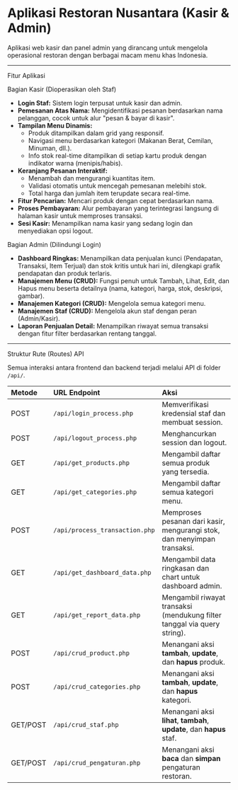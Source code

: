 # Aplikasi Restoran Nusantara (Kasir & Admin)

Aplikasi web kasir dan panel admin yang dirancang untuk mengelola operasional restoran dengan berbagai macam menu khas Indonesia.

---

Fitur Aplikasi

Bagian Kasir (Dioperasikan oleh Staf)
-   **Login Staf:** Sistem login terpusat untuk kasir dan admin.
-   **Pemesanan Atas Nama:** Mengidentifikasi pesanan berdasarkan nama pelanggan, cocok untuk alur "pesan & bayar di kasir".
-   **Tampilan Menu Dinamis:**
    -   Produk ditampilkan dalam grid yang responsif.
    -   Navigasi menu berdasarkan kategori (Makanan Berat, Cemilan, Minuman, dll.).
    -   Info stok real-time ditampilkan di setiap kartu produk dengan indikator warna (menipis/habis).
-   **Keranjang Pesanan Interaktif:**
    -   Menambah dan mengurangi kuantitas item.
    -   Validasi otomatis untuk mencegah pemesanan melebihi stok.
    -   Total harga dan jumlah item terupdate secara real-time.
-   **Fitur Pencarian:** Mencari produk dengan cepat berdasarkan nama.
-   **Proses Pembayaran:** Alur pembayaran yang terintegrasi langsung di halaman kasir untuk memproses transaksi.
-   **Sesi Kasir:** Menampilkan nama kasir yang sedang login dan menyediakan opsi logout.

 Bagian Admin (Dilindungi Login)
-   **Dashboard Ringkas:** Menampilkan data penjualan kunci (Pendapatan, Transaksi, Item Terjual) dan stok kritis untuk hari ini, dilengkapi grafik pendapatan dan produk terlaris.
-   **Manajemen Menu (CRUD):** Fungsi penuh untuk Tambah, Lihat, Edit, dan Hapus menu beserta detailnya (nama, kategori, harga, stok, deskripsi, gambar).
-   **Manajemen Kategori (CRUD):** Mengelola semua kategori menu.
-   **Manajemen Staf (CRUD):** Mengelola akun staf dengan peran (Admin/Kasir).
-   **Laporan Penjualan Detail:** Menampilkan riwayat semua transaksi dengan fitur filter berdasarkan rentang tanggal.

---

 Struktur Rute (Routes) API

Semua interaksi antara frontend dan backend terjadi melalui API di folder `/api/`.

| Metode | URL Endpoint                   | Aksi                                                                  |
|:-------|:-------------------------------|:----------------------------------------------------------------------|
| POST   | `/api/login_process.php`       | Memverifikasi kredensial staf dan membuat session.                    |
| POST   | `/api/logout_process.php`      | Menghancurkan session dan logout.                                     |
| GET    | `/api/get_products.php`        | Mengambil daftar semua produk yang tersedia.                          |
| GET    | `/api/get_categories.php`      | Mengambil daftar semua kategori menu.                                 |
| POST   | `/api/process_transaction.php` | Memproses pesanan dari kasir, mengurangi stok, dan menyimpan transaksi. |
| GET    | `/api/get_dashboard_data.php`  | Mengambil data ringkasan dan chart untuk dashboard admin.             |
| GET    | `/api/get_report_data.php`     | Mengambil riwayat transaksi (mendukung filter tanggal via query string). |
| POST   | `/api/crud_product.php`        | Menangani aksi **tambah**, **update**, dan **hapus** produk.               |
| POST   | `/api/crud_categories.php`     | Menangani aksi **tambah**, **update**, dan **hapus** kategori.             |
| GET/POST| `/api/crud_staf.php`           | Menangani aksi **lihat**, **tambah**, **update**, dan **hapus** staf.     |
| GET/POST| `/api/crud_pengaturan.php`     | Menangani aksi **baca** dan **simpan** pengaturan restoran.            |
